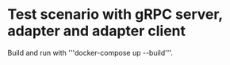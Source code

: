 # Test scenario with gRPC server, adapter and adapter client

Build and run with '''docker-compose up --build'''.
